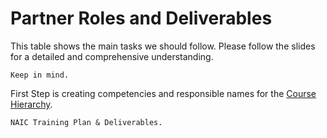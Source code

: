 # Partner Roles and Deliverables

This table shows the main tasks we should follow. Please follow the slides for a detailed and comprehensive understanding.

```{figure} ../images/Partner-Roles.png
Keep in mind.
```

First Step is creating competencies and responsible names for the [Course Hierarchy](course-structure.md).
```{figure} ../images/Deliverables.png
NAIC Training Plan & Deliverables.
```
